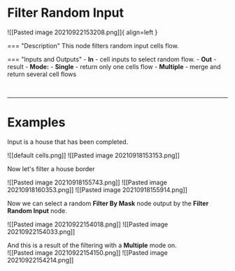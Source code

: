 # **Filter Random Input**
 
![[Pasted image 20210922153208.png]]{ align=left }

=== "Description"
	This node filters random input cells flow. 
	
=== "Inputs and Outputs"
	- **In** -  cell inputs to select random flow.
	- **Out** - result
	- **Mode:**
		- **Single** - return only one cells flow
		- **Multiple** - merge and return several cell flows

<br />

--------

# Examples
Input is a house that has been completed.  

![[default cells.png]]
![[Pasted image 20210918153153.png]]

Now let's filter a house border  

![[Pasted image 20210918155743.png]]
![[Pasted image 20210918160353.png]]
![[Pasted image 20210918155914.png]]

Now we can select a random **Filter By Mask** node output by the **Filter Random Input** node.  

![[Pasted image 20210922154018.png]]
![[Pasted image 20210922154033.png]]

And this is a result of the filtering with a **Multiple** mode on.  
![[Pasted image 20210922154150.png]]
![[Pasted image 20210922154214.png]]
